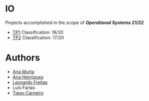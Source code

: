 # IO

Projects accomplished in the scope of <b><i>Operational Systems 21/22</i></b>

- <a href="https://github.com/sailoring-rgb/projetosIO/tree/main/TP1">TP1</a> Classification: 16/20
- <a href="https://github.com/sailoring-rgb/projetosIO/tree/main/TP2">TP2</a> Classification: 17/20

# Authors

- <a href="https://github.com/AnaMurta10">Ana Murta</a>
- <a href="https://github.com/sailoring-rgb">Ana Henriques</a>
- <a href="https://github.com/Leonardo1924">Leonardo Freitas</a>
- Luís Farias
- <a href="https://github.com/Tiago5Carneiro">Tiago Carneiro</a>

